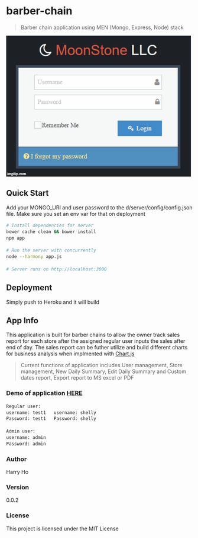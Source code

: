 # barber-chain
> Barber chain application using MEN (Mongo, Express, Node) stack

![](screens.gif)

## Quick Start

Add your MONGO_URI and user password to the d/server/config/config.json file. Make sure you set an env var for that on deployment

```bash
# Install dependencies for server
bower cache clean && bower install
npm app

# Run the server with concurrently
node --harmony app.js

# Server runs on http://localhost:3000
```

## Deployment

Simply push to Heroku and it will build

## App Info
This application is built for barber chains to allow the owner track sales report for each store after the assigned regular user inputs the sales after end of day. The sales report can be futher utilize and build different charts for business analysis when implmented with [Chart.js](https://www.chartjs.org/)

> Current functions of application includes User management, Store management, New Daily Summary, Edit Daily Summary and Custom dates report, Export report to MS excel or PDF

### Demo of application [HERE](https://moonstonedev.herokuapp.com/)
```bash
Regular user:
username: test1   username: shelly
Password: test1   Password: shelly

Admin user:
username: admin
Password: admin
```

### Author

Harry Ho

### Version

0.0.2

### License

This project is licensed under the MIT License
